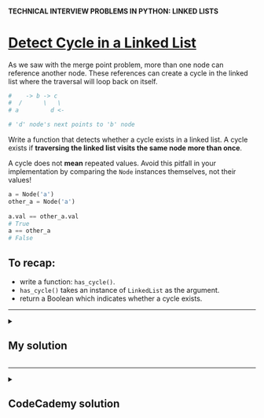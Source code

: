 #### TECHNICAL INTERVIEW PROBLEMS IN PYTHON: LINKED LISTS

# [Detect Cycle in a Linked List](https://www.codecademy.com/courses/technical-interview-practice-python/lessons/tip-python-linked-lists/exercises/tip-python-ll-cycle)

As we saw with the merge point problem, more than one node can reference another node. 
These references can create a cycle in the linked list where the traversal will loop back on itself.
```python
#    -> b -> c
#  /      \   \
# a         d <-

# 'd' node's next points to 'b' node
```
Write a function that detects whether a cycle exists in a linked list. 
A cycle exists if **traversing the linked list visits the same node more than once**.

A cycle does not **mean** repeated values. 
Avoid this pitfall in your implementation by comparing the `Node` instances themselves, not their values!
```python
a = Node('a')
other_a = Node('a')
 
a.val == other_a.val 
# True
a == other_a
# False
```

## To recap:
* write a function: `has_cycle()`.
* `has_cycle()` takes an instance of `LinkedList` as the argument.
* return a Boolean which indicates whether a cycle exists.

<hr />
<details title="Click me to show...">
<summary>
 
## My solution

</summary>
<p>
     
```python
def has_cycle(linked_list):
    current_node = linked_list.head
    unique = []
  
    while current_node:
        node_id = id(current_node)
        if node_id in unique:
            return True
        # this is unique Node -> appen to the unique list:
        unique.append(node_id)
        # move to the next node:
        current_node = current_node.next

    return False
```

</p>
</details>
<hr />
<details title="Click me to show...">
<summary>
 
## CodeCademy solution

</summary>
<p>
     
```python

```

</p>
</details>
